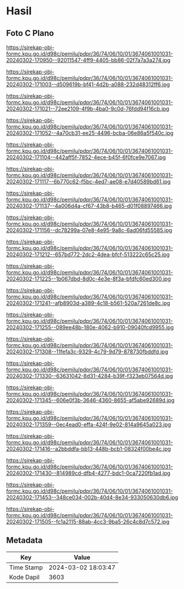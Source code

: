 # Hasil

## Foto C Plano

https://sirekap-obj-formc.kpu.go.id/d98c/pemilu/pdpr/36/74/06/10/01/3674061001031-20240302-170950--92011547-4ff9-4405-bb86-02f7a7a3a274.jpg

https://sirekap-obj-formc.kpu.go.id/d98c/pemilu/pdpr/36/74/06/10/01/3674061001031-20240302-171003--d509619b-bf41-4d2b-a088-232d48312ff6.jpg

https://sirekap-obj-formc.kpu.go.id/d98c/pemilu/pdpr/36/74/06/10/01/3674061001031-20240302-171021--72ee2109-4f9b-4ba0-9c0d-76fdd94f16cb.jpg

https://sirekap-obj-formc.kpu.go.id/d98c/pemilu/pdpr/36/74/06/10/01/3674061001031-20240302-171052--4a70cb31-ee25-4496-bcba-06e86a5f540c.jpg

https://sirekap-obj-formc.kpu.go.id/d98c/pemilu/pdpr/36/74/06/10/01/3674061001031-20240302-171104--442aff5f-7852-4ece-b45f-6f0fce9e7067.jpg

https://sirekap-obj-formc.kpu.go.id/d98c/pemilu/pdpr/36/74/06/10/01/3674061001031-20240302-171117--6b770c62-f5bc-4ed7-ae08-e7d40589bd61.jpg

https://sirekap-obj-formc.kpu.go.id/d98c/pemilu/pdpr/36/74/06/10/01/3674061001031-20240302-171137--4a006d4a-cf67-43b8-b465-d01f08897466.jpg

https://sirekap-obj-formc.kpu.go.id/d98c/pemilu/pdpr/36/74/06/10/01/3674061001031-20240302-171156--dc78299a-07e8-4e95-9a8c-6ad06fd55585.jpg

https://sirekap-obj-formc.kpu.go.id/d98c/pemilu/pdpr/36/74/06/10/01/3674061001031-20240302-171212--657bd772-2dc2-4dea-bfcf-513222c65c25.jpg

https://sirekap-obj-formc.kpu.go.id/d98c/pemilu/pdpr/36/74/06/10/01/3674061001031-20240302-171225--1b067dbd-8d0c-4e3e-8f3a-bfdfc60ed300.jpg

https://sirekap-obj-formc.kpu.go.id/d98c/pemilu/pdpr/36/74/06/10/01/3674061001031-20240302-171241--afb8903d-a389-4c18-b561-520a7261de8c.jpg

https://sirekap-obj-formc.kpu.go.id/d98c/pemilu/pdpr/36/74/06/10/01/3674061001031-20240302-171255--089ee48b-180e-4062-b910-09040fcd9955.jpg

https://sirekap-obj-formc.kpu.go.id/d98c/pemilu/pdpr/36/74/06/10/01/3674061001031-20240302-171308--11fefa3c-9329-4c79-9d79-878730fbddfd.jpg

https://sirekap-obj-formc.kpu.go.id/d98c/pemilu/pdpr/36/74/06/10/01/3674061001031-20240302-171330--63631042-8d31-4284-b39f-f323eb07564d.jpg

https://sirekap-obj-formc.kpu.go.id/d98c/pemilu/pdpr/36/74/06/10/01/3674061001031-20240302-171345--606e0f3b-3646-4360-8655-af5abe92689d.jpg

https://sirekap-obj-formc.kpu.go.id/d98c/pemilu/pdpr/36/74/06/10/01/3674061001031-20240302-171359--0ec4ead0-effa-424f-9e02-814a9645a023.jpg

https://sirekap-obj-formc.kpu.go.id/d98c/pemilu/pdpr/36/74/06/10/01/3674061001031-20240302-171416--a2bbddfa-bb13-448b-bcb1-08324f00be4c.jpg

https://sirekap-obj-formc.kpu.go.id/d98c/pemilu/pdpr/36/74/06/10/01/3674061001031-20240302-171430--814989cd-dfb4-4277-bdc1-0ca7220fb1ad.jpg

https://sirekap-obj-formc.kpu.go.id/d98c/pemilu/pdpr/36/74/06/10/01/3674061001031-20240302-171453--348ce034-002b-40d4-8e34-933050630db6.jpg

https://sirekap-obj-formc.kpu.go.id/d98c/pemilu/pdpr/36/74/06/10/01/3674061001031-20240302-171505--fc1a2115-88ab-4cc3-9ba5-26c4c8d7c572.jpg


## Metadata

| Key        | Value               |
| ---------- | ------------------- |
| Time Stamp | 2024-03-02 18:03:47 |
| Kode Dapil | 3603                |



